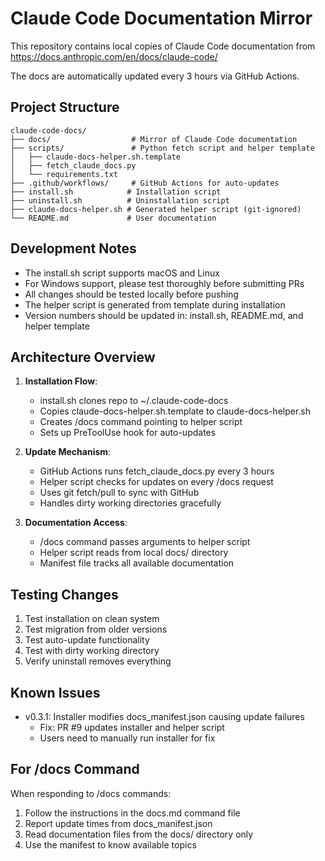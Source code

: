 # Claude Code Documentation Mirror

This repository contains local copies of Claude Code documentation from https://docs.anthropic.com/en/docs/claude-code/

The docs are automatically updated every 3 hours via GitHub Actions.

## Project Structure

```
claude-code-docs/
├── docs/                  # Mirror of Claude Code documentation
├── scripts/               # Python fetch script and helper template
│   ├── claude-docs-helper.sh.template
│   ├── fetch_claude_docs.py
│   └── requirements.txt
├── .github/workflows/     # GitHub Actions for auto-updates
├── install.sh            # Installation script
├── uninstall.sh          # Uninstallation script
├── claude-docs-helper.sh # Generated helper script (git-ignored)
└── README.md             # User documentation
```

## Development Notes

- The install.sh script supports macOS and Linux
- For Windows support, please test thoroughly before submitting PRs
- All changes should be tested locally before pushing
- The helper script is generated from template during installation
- Version numbers should be updated in: install.sh, README.md, and helper template

## Architecture Overview

1. **Installation Flow**:
   - install.sh clones repo to ~/.claude-code-docs
   - Copies claude-docs-helper.sh.template to claude-docs-helper.sh
   - Creates /docs command pointing to helper script
   - Sets up PreToolUse hook for auto-updates

2. **Update Mechanism**:
   - GitHub Actions runs fetch_claude_docs.py every 3 hours
   - Helper script checks for updates on every /docs request
   - Uses git fetch/pull to sync with GitHub
   - Handles dirty working directories gracefully

3. **Documentation Access**:
   - /docs command passes arguments to helper script
   - Helper script reads from local docs/ directory
   - Manifest file tracks all available documentation

## Testing Changes

1. Test installation on clean system
2. Test migration from older versions
3. Test auto-update functionality
4. Test with dirty working directory
5. Verify uninstall removes everything

## Known Issues

- v0.3.1: Installer modifies docs_manifest.json causing update failures
  - Fix: PR #9 updates installer and helper script
  - Users need to manually run installer for fix

## For /docs Command

When responding to /docs commands:
1. Follow the instructions in the docs.md command file
2. Report update times from docs_manifest.json
3. Read documentation files from the docs/ directory only
4. Use the manifest to know available topics